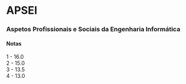 # APSEI
### Aspetos Profissionais e Sociais da Engenharia Informática
#### Notas
1 - 16.0  
2 - 15.0  
3 - 13.5  
4 - 13.0  
